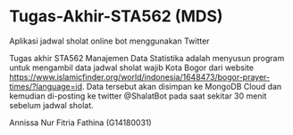 # Tugas-Akhir-STA562 (MDS)
Aplikasi jadwal sholat online bot menggunakan Twitter

Tugas akhir STA562 Manajemen Data Statistika adalah menyusun program untuk mengambil data jadwal sholat wajib Kota Bogor dari website https://www.islamicfinder.org/world/indonesia/1648473/bogor-prayer-times/?language=id. Data tersebut akan disimpan ke MongoDB Cloud dan kemudian di-posting ke twitter @ShalatBot pada saat sekitar 30 menit sebelum jadwal sholat.

Annissa Nur Fitria Fathina (G14180031)
